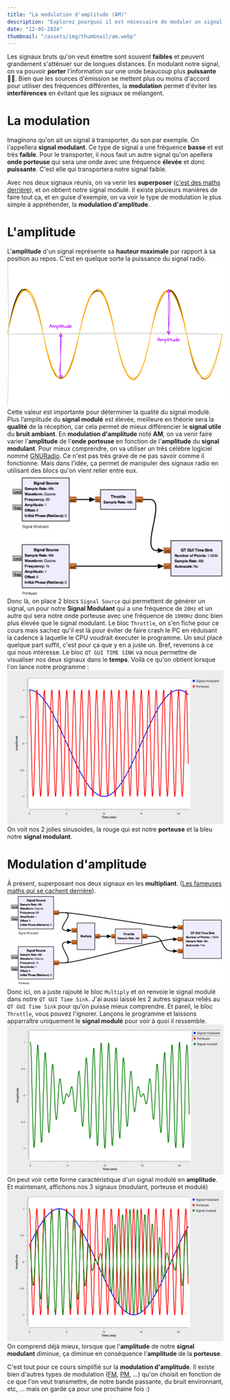 ```yaml
---
title: "La modulation d'amplitude (AM)"
description: "Explorez pourquoi il est nécessaire de moduler un signal et les principes de la modulation d'amplitude des signaux radio."
date: "12-05-2024"
thumbnail: "/assets/img/thumbnail/am.webp"
---
```

Les signaux bruts qu'on veut émettre sont souvent **faibles** et peuvent grandement s'atténuer sur de longues distances. En modulant notre signal, on va pouvoir **porter** l'information sur une onde beaucoup plus **puissante** 💪🏽. 
Bien que les sources d'émission se mettent plus ou moins d'accord pour utiliser des fréquences différentes, la **modulation** permet d'éviter les **interférences** en évitant que les signaux se mélangent. 

#  La modulation
Imaginons qu'on ait un signal à transporter, du son par exemple. On l'appellera **signal modulant**. Ce type de signal a une fréquence **basse** et est très **faible**. 
Pour le transporter, il nous faut un autre signal qu'on apellera **onde porteuse** qui sera une onde avec une fréquence **élevée** et donc **puissante**. C'est elle qui transportera notre signal faible. 

Avec nos deux signaux réunis, on va venir les **superposer** ([c'est des maths derrière](https://fr.wikipedia.org/wiki/Modulation_d%27amplitude#Principe)), et on obtient notre signal modulé. Il existe plusieurs manières de faire tout ça, et en guise d'exemple, on va voir le type de modulation le plus simple à appréhender, la **modulation d'amplitude**. 

#  L'amplitude 
L'**amplitude** d'un signal représente sa **hauteur maximale** par rapport à sa position au repos. C'est en quelque sorte la puissance du signal radio. 
![Schema amplitude](../../../assets/img/pages/radio/basics/modulation/modulation1.svg)
Cette valeur est importante pour déterminer la qualité du signal modulé. Plus l’amplitude du **signal modulé** est élevée, meilleure en théorie sera la **qualité** de la réception, car cela permet de mieux différencier le **signal utile** du **bruit ambiant**. 
En **modulation d'amplitude** noté **AM**, on va venir faire varier l'**amplitude** de l'**onde porteuse** en fonction de l'**amplitude** du **signal modulant**. 
Pour mieux comprendre, on va utiliser un très célèbre logiciel nommé [GNURadio](https://www.google.com/search?client=safari&rls=en&q=gnuradio&ie=UTF-8&oe=UTF-8). Ce n'est pas très grave de ne pas savoir comme il fonctionne. Mais dans l'idée, ça permet de manipuler des signaux radio en utilisant des blocs qu'on vient relier entre eux.
![Logiciel GnuRadio](../../../assets/img/pages/radio/basics/modulation/modulation2.png)
Donc là, on place 2 blocs `Signal Source` qui permettent de générer un signal, un pour notre **Signal Modulant** qui a une fréquence de `20Hz` et un autre qui sera notre onde porteuse avec une fréquence de `1000Hz` donc bien plus élevée que le signal modulant.
Le bloc `Throttle`, on s'en fiche pour ce cours mais sachez qu'il est là pour éviter de faire crash le PC en réduisant la cadence à laquelle le CPU voudrait éxecuter le programme. Un seul placé quelque part suffit, c'est pour ça que y en a juste un. Bref, revenons à ce qui nous intéresse.
Le bloc `QT GUI TIME SINK` va nous permettre de visualiser nos deux signaux dans le **temps**. 
Voilà ce qu'on obtient lorsque l'on lance notre programme : 
![Logiciel GnuRadio](../../../assets/img/pages/radio/basics/modulation/modulation3.png)
On voit nos 2 jolies sinusoides, la rouge qui est notre **porteuse** et la bleu notre **signal modulant**. 

#  Modulation d'amplitude
À présent, superposant nos deux signaux en les **multipliant**. ([Les fameuses maths qui se cachent derrière](https://fr.wikipedia.org/wiki/Modulation_d%27amplitude#Principe)). 
![Logiciel GnuRadio](../../../assets/img/pages/radio/basics/modulation/modulation4.png)
Donc ici, on a juste rajouté le bloc `Multiply` et on renvoie le signal modulé dans notre `QT GUI Time Sink`. J'ai aussi laissé les 2 autres signaux reliés au `QT GUI Time Sink` pour qu'on puisse mieux comprendre. Et pareil, le bloc `Throttle`, vous pouvez l'ignorer.
Lançons le programme et laissons apparraître uniquement le **signal modulé** pour voir à quoi il ressemble. 
![Logiciel GnuRadio](../../../assets/img/pages/radio/basics/modulation/modulation5.png)
On peut voir cette forme caractéristique d'un signal modulé en **amplitude**. 
Et maintenant, affichons nos 3 signaux (modulant, porteuse et modulé)
![Logiciel GnuRadio](../../../assets/img/pages/radio/basics/modulation/modulation6.png)
On comprend déjà mieux, lorsque que l'**amplitude** de notre **signal modulant** diminue, ça diminue en conséquence l'**amplitude** de la **porteuse**. 

C'est tout pour ce cours simplifié sur la **modulation d'amplitude**. Il existe bien d'autres types de modulation ([FM](https://fr.wikipedia.org/wiki/Modulation_de_fr%C3%A9quence#:~:text=En%20modulation%20de%20fr%C3%A9quence%2C%20l,(att%C3%A9nuation%20et%20bruit%20importants).), [PM](https://fr.wikipedia.org/wiki/Modulation_de_phase#:~:text=La%20modulation%20de%20phase%20ou,Cette%20modulation%20est%20non%20lin%C3%A9aire.), ...) qu'on choisit en fonction de ce que l'on veut transmettre, de notre bande passante, du bruit environnant, etc, ... mais on garde ça pour une prochaine fois :) 


